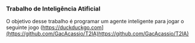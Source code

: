### Trabalho de Inteligência Atificial 

O objetivo desse trabalho é  programar um agente inteligente para jogar o seguinte jogo (https://duckduckgo.com](https://github.com/GacAcassio/T2IA)https://github.com/GacAcassio/T2IA)


 
